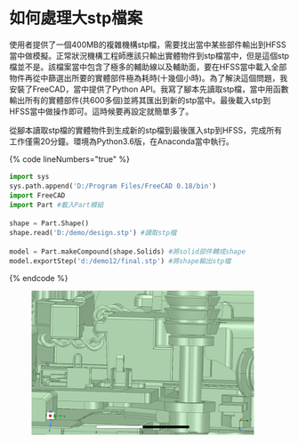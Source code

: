 # 如何處理大stp檔案

使用者提供了一個400MB的複雜機構stp檔，需要找出當中某些部件輸出到HFSS當中做模擬。正常狀況機構工程師應該只輸出實體物件到stp檔當中，但是這個stp檔並不是。該檔案當中包含了極多的輔助線以及輔助面，要在HFSS當中載入全部物件再從中篩選出所要的實體部件極為耗時(十幾個小時)。為了解決這個問題，我安裝了FreeCAD，當中提供了Python API。我寫了腳本先讀取stp檔，當中用函數輸出所有的實體部件(共600多個)並將其匯出到新的stp當中。最後載入stp到HFSS當中做操作即可。這時候要再設定就簡單多了。

從腳本讀取stp檔的實體物件到生成新的stp檔到最後匯入stp到HFSS，完成所有工作僅需20分鐘。環境為Python3.6版，在Anaconda當中執行。

{% code lineNumbers="true" %}
```python
import sys
sys.path.append('D:/Program Files/FreeCAD 0.18/bin')
import FreeCAD
import Part #載入Part模組

shape = Part.Shape()
shape.read('D:/demo/design.stp') #讀取stp檔

model = Part.makeCompound(shape.Solids) #將solid部件轉成shape
model.exportStep('d:/demo12/final.stp') #將shape輸出stp檔
```
{% endcode %}

<figure><img src=".gitbook/assets/image.png" alt=""><figcaption></figcaption></figure>
